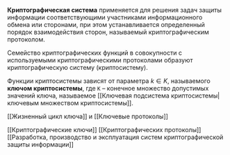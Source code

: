 **Криптографическая система** применяется для решения задач защиты информации соответствующими участниками информационного обмена или сторонами, при этом устанавливается определенный порядок взаимодействия сторон, называемый криптографическим протоколом.


Семейство криптографических функций в совокупности с используемыми криптографическими протоколами образуют криптографическую систему (криптосистему).

Функции криптосистемы зависят от параметра $k \in K$, называемого **ключом криптосистемы**, где 
```К``` – конечное множество допустимых значений ключа, называемое [[Ключевая подсистема криптосистемы|ключевым множеством криптосистемы]].

[[Жизненный цикл ключа]] и [[Ключевые протоколы]]

[[Криптографические ключи]]
[[Криптографических протоколы]]
[[Разработка, производство и эксплуатация систем криптографической защиты информации]]